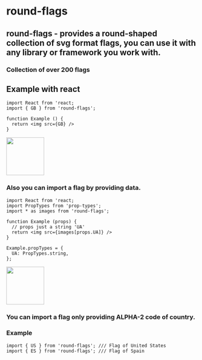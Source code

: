 # round-flags

## round-flags - provides a round-shaped collection of svg format flags, you can use it with any library or framework you work with.
### Collection of over 200 flags

## Example with react
```
import React from 'react;
import { GB } from 'round-flags';

function Example () {
  return <img src={GB} />
}
```
<img src="https://image.flaticon.com/icons/svg/197/197374.svg" width="100" height="100" />

### Also you can import a flag by providing data.
```
import React from 'react;
import PropTypes from 'prop-types';
import * as images from 'round-flags';

function Example (props) {
  // props just a string 'UA'
  return <img src={images[props.UA]} />
}

Example.propTypes = {
  UA: PropTypes.string,
};
```
<img src="https://image.flaticon.com/icons/svg/197/197572.svg" width="100" height="100" />

### You can import a flag only providing ALPHA-2 code of country.

### Example
```
import { US } from 'round-flags'; /// Flag of United States
import { ES } from 'round-flags'; /// Flag of Spain

```
